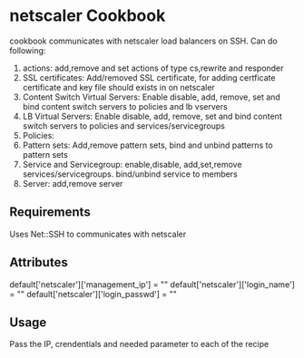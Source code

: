 netscaler Cookbook
======================
 cookbook communicates with netscaler load balancers on SSH.
 Can do following:
 1) actions: add,remove and set actions of type cs,rewrite and responder
 2) SSL certificates: Add/removed SSL certificate, for adding certficate certificate and key file should exists in on netscaler
 3) Content Switch Virtual Servers: Enable disable, add, remove, set and bind content switch servers to policies and lb vservers
 3) LB Virtual Servers: Enable disable, add, remove, set and bind content switch servers to policies and services/servicegroups
 5) Policies:
 6) Pattern sets: Add,remove pattern sets, bind and unbind patterns  to pattern sets
 7) Service and Servicegroup: enable,disable, add,set,remove services/servicegroups. bind/unbind service to members
 8) Server: add,remove server

Requirements
------------
Uses Net::SSH to communicates with netscaler

Attributes
----------
default['netscaler']['management_ip'] = ""
default['netscaler']['login_name'] = ""
default['netscaler']['login_passwd'] = ""

Usage
-----
Pass the IP, crendentials and needed parameter to each of the recipe

